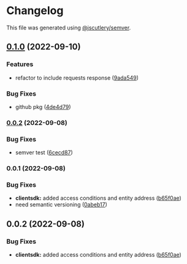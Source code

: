# Changelog

This file was generated using [@jscutlery/semver](https://github.com/jscutlery/semver).

## [0.1.0](https://github.com/surfDB/surfDB/compare/client-sdk-0.0.2...client-sdk-0.1.0) (2022-09-10)


### Features

* refactor to include requests response ([9ada549](https://github.com/surfDB/surfDB/commit/9ada5495778df0c35a4f0bf0b84f025cfd921157))


### Bug Fixes

* github pkg ([4de4d79](https://github.com/surfDB/surfDB/commit/4de4d79b52957fc8d0dcf500c026d1cc07289662))

### [0.0.2](https://github.com/surfDB/surfDB/compare/client-sdk-0.0.1...client-sdk-0.0.2) (2022-09-08)


### Bug Fixes

* semver test ([6cecd87](https://github.com/surfDB/surfDB/commit/6cecd87a70ddf1b8eedf5ca9ed063490c922c1d3))

### 0.0.1 (2022-09-08)


### Bug Fixes

* **clientsdk:** added access conditions and entity address ([b65f0ae](https://github.com/surfDB/surfDB/commit/b65f0ae5deb670c5e8c157126650bf9a1ded0a22))
* need semantic versioning ([0abeb17](https://github.com/surfDB/surfDB/commit/0abeb171f597394bc8b73ef6b3ce50a4021eccb4))

## 0.0.2 (2022-09-08)


### Bug Fixes

* **clientsdk:** added access conditions and entity address ([b65f0ae](https://github.com/surfDB/surfDB/commit/b65f0ae5deb670c5e8c157126650bf9a1ded0a22))
